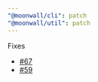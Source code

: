 ```yaml
---
"@moonwall/cli": patch
"@moonwall/util": patch
---
```


Fixes
- [#67](https://github.com/Moonsong-Labs/moonwall/issues/67) 
- [#59](https://github.com/Moonsong-Labs/moonwall/issues/59)
